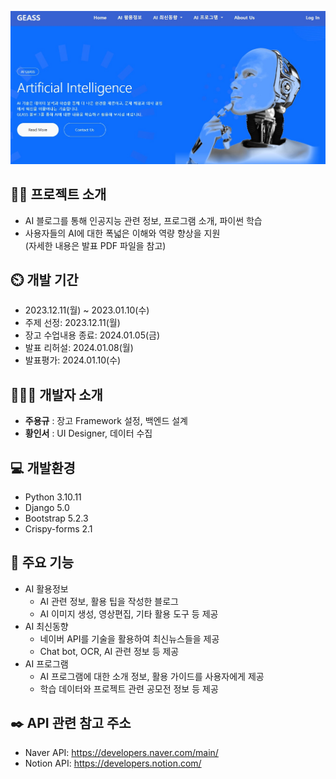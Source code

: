 ![프로젝트 소개](https://github.com/voxmvnt/geass/blob/main/intro.jpg)

## 👨‍🏫 프로젝트 소개
- AI 블로그를 통해 인공지능 관련 정보, 프로그램 소개, 파이썬 학습
- 사용자들의 AI에 대한 폭넓은 이해와 역량 향상을 지원
<br>  (자세한 내용은 발표 PDF 파일을 참고)

## ⏲️ 개발 기간 
- 2023.12.11(월) ~ 2023.01.10(수)
- 주제 선정: 2023.12.11(월)
- 장고 수업내용 종료: 2024.01.05(금)
- 발표 리허설: 2024.01.08(월)
- 발표평가: 2024.01.10(수)
  
## 🧑‍🤝‍🧑 개발자 소개 
- **주용규** : 장고 Framework 설정, 백엔드 설계
- **황인서** : UI Designer, 데이터 수집
  
## 💻 개발환경
- Python 3.10.11
- Django 5.0
- Bootstrap 5.2.3
- Crispy-forms 2.1

## 📌 주요 기능
- AI 활용정보
    - AI 관련 정보, 활용 팁을 작성한 블로그
    - AI 이미지 생성, 영상편집, 기타 활용 도구 등 제공
- AI 최신동향
    - 네이버 API를 기술을 활용하여 최신뉴스들을 제공
    - Chat bot, OCR, AI 관련 정보 등 제공
- AI 프로그램
    - AI 프로그램에 대한 소개 정보, 활용 가이드를 사용자에게 제공
    - 학습 데이터와 프로젝트 관련 공모전 정보 등 제공
      
## ✒️ API 관련 참고 주소
- Naver API: <https://developers.naver.com/main/>
- Notion API: <https://developers.notion.com/>
